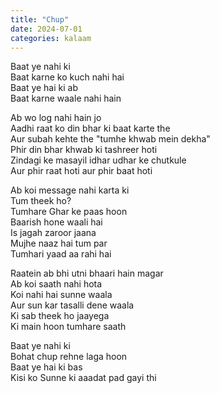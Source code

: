 ```yaml
---
title: "Chup"
date: 2024-07-01
categories: kalaam
---
```



Baat ye nahi ki  
Baat karne ko kuch nahi hai  
Baat ye hai ki ab  
Baat karne waale nahi hain  

Ab wo log nahi hain jo  
Aadhi raat ko din bhar ki baat karte the  
Aur subah kehte the "tumhe khwab mein dekha"  
Phir din bhar khwab ki tashreer hoti  
Zindagi ke masayil idhar udhar ke chutkule  
Aur phir raat hoti aur phir baat hoti  

Ab koi message nahi karta ki  
Tum theek ho?  
Tumhare Ghar ke paas hoon  
Baarish hone waali hai  
Is jagah zaroor jaana  
Mujhe naaz hai tum par  
Tumhari yaad aa rahi hai  

Raatein ab bhi utni bhaari hain magar  
Ab koi saath nahi hota  
Koi nahi hai sunne waala  
Aur sun kar tasalli dene waala  
Ki sab theek ho jaayega  
Ki main hoon tumhare saath  

Baat ye nahi ki  
Bohat chup rehne laga hoon  
Baat ye hai ki bas  
Kisi ko Sunne ki aaadat pad gayi thi  

